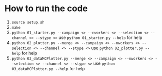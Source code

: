 # How to run the code

1. `source setup.sh` 
2. `make`
3. `python 01_starter.py --campaign <> --nworkers <> --selection <> --channel <> --stype <>` use `python 01_starter.py --help` for help 
4. `python 02_plotter.py --merge <> --campaign <> --nworkers <> --selection <> --channel <> --stype <>` use `python 02_plotter.py --help` for help
5. `python 03_dataMCPlotter.py --merge <> --campaign <> --nworkers <> --selection <> --channel <> --stype <>` use `python 03_dataMCPlotter.py --help` for help
